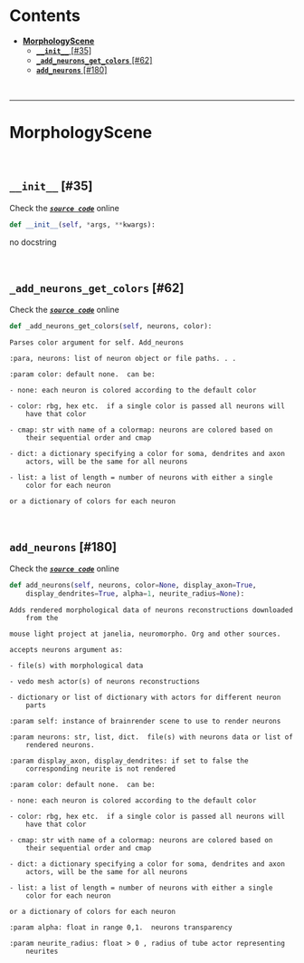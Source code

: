 



Contents
========

* [**MorphologyScene**](#morphologyscene)
	* [**`__init__`** [#35]](#__init__-35)
	* [**`_add_neurons_get_colors`** [#62]](#_add_neurons_get_colors-62)
	* [**`add_neurons`** [#180]](#add_neurons-180)


&nbsp;

--------
# **MorphologyScene**




&nbsp;
## **`__init__`** [#35]
  
Check the [***``source code``***](https://github.com/BrancoLab/BrainRender/tree/brainglobeintegration/blob/master/brainrender/morphology/visualise.py#L35) online

```python
def __init__(self, *args, **kwargs):
```  


no docstring

&nbsp;
## **`_add_neurons_get_colors`** [#62]
  
Check the [***``source code``***](https://github.com/BrancoLab/BrainRender/tree/brainglobeintegration/blob/master/brainrender/morphology/visualise.py#L62) online

```python
def _add_neurons_get_colors(self, neurons, color):
```  


```text
Parses color argument for self. Add_neurons

:para, neurons: list of neuron object or file paths. . .

:param color: default none.  can be:

- none: each neuron is colored according to the default color

- color: rbg, hex etc.  if a single color is passed all neurons will
    have that color

- cmap: str with name of a colormap: neurons are colored based on
    their sequential order and cmap

- dict: a dictionary specifying a color for soma, dendrites and axon
    actors, will be the same for all neurons

- list: a list of length = number of neurons with either a single
    color for each neuron

or a dictionary of colors for each neuron

```

&nbsp;
## **`add_neurons`** [#180]
  
Check the [***``source code``***](https://github.com/BrancoLab/BrainRender/tree/brainglobeintegration/blob/master/brainrender/morphology/visualise.py#L180) online

```python
def add_neurons(self, neurons, color=None, display_axon=True,
    display_dendrites=True, alpha=1, neurite_radius=None):
```  


```text
Adds rendered morphological data of neurons reconstructions downloaded
    from the

mouse light project at janelia, neuromorpho. Org and other sources.

accepts neurons argument as:

- file(s) with morphological data

- vedo mesh actor(s) of neurons reconstructions

- dictionary or list of dictionary with actors for different neuron
    parts

:param self: instance of brainrender scene to use to render neurons

:param neurons: str, list, dict.  file(s) with neurons data or list of
    rendered neurons.

:param display_axon, display_dendrites: if set to false the
    corresponding neurite is not rendered

:param color: default none.  can be:

- none: each neuron is colored according to the default color

- color: rbg, hex etc.  if a single color is passed all neurons will
    have that color

- cmap: str with name of a colormap: neurons are colored based on
    their sequential order and cmap

- dict: a dictionary specifying a color for soma, dendrites and axon
    actors, will be the same for all neurons

- list: a list of length = number of neurons with either a single
    color for each neuron

or a dictionary of colors for each neuron

:param alpha: float in range 0,1.  neurons transparency

:param neurite_radius: float > 0 , radius of tube actor representing
    neurites

```